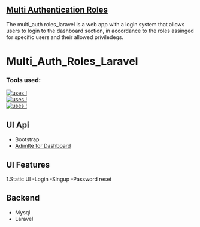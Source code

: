 ## [Multi Authentication Roles](https://github.com/bugemarvin/Multi_Auth_Roles_Laravel)

The multi_auth roles_laravel is a web app with a login system that allows users to login to the dashboard section, in accordance to the roles assinged for specific users and their allowed priviledegs.

# Multi_Auth_Roles_Laravel

### Tools used:

[![uses !](https://img.shields.io/badge/Requiered%20install-Composer-1abc9c.svg)](https://github.com/bugemarvin)<br/>
[![uses !](https://img.shields.io/badge/Requiered%20install-Laravel-1abc9c.svg)](https://github.com/bugemarvin)<br/>
[![uses !](https://img.shields.io/badge/Requiered%20install-NodeJs-1abc9c.svg)](https://github.com/bugemarvin)<br/>

## UI Api
* Bootstrap
* [Adimlte for Dashboard](https://github.com/ColorlibHQ/AdminLTE/releases)

## UI Features
1.Static UI
  -Login
   -Singup
    -Password reset

## Backend 
* Mysql
* Laravel
